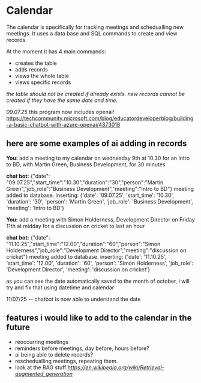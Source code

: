 # Calendar

The calendar is specifically for tracking meetings and schedualling new meetings. It uses a data base and SQL commands to create and view records.

At the moment it has 4 main commands:

* creates the table
* adds records
* views the whole table
* views specific records

_the table should not be created if already exists._
_new records cannot be created if they have the same date and time._

_09.07.25_ this program now includes openai!
https://techcommunity.microsoft.com/blog/educatordeveloperblog/building-a-basic-chatbot-with-azure-openai/4373018

## __here are some examples of ai adding in records__
__You:__ add a meeting to my calendar on wednesday 9th at 10.30 for an Intro to BD, with Martin Green, Business Development, for 30 minutes


__chat bot:__ {"date": "09.07.25","start_time":"10.30","duration":"30","person":"Martin Green","job_role":"Business Development","meeting":"Intro to BD"}
meeting added to database. 
inserting:  {'date': '09.07.25', 'start_time': '10.30', 'duration': '30', 'person': 'Martin Green', 'job_role': 'Business Development', 'meeting': 'Intro to BD'}

__You:__ add a meeting with Simon Holderness, Development Director on Friday 11th at midday for a discussion on cricket to last an hour


__chat bot:__ {"date": "11.10.25","start_time":"12.00","duration":"60","person":"Simon Holderness","job_role":"Development Director","meeting":"discussion on cricket"}
meeting added to database. 
inserting:  {'date': '11.10.25', 'start_time': '12.00', 'duration': '60', 'person': 'Simon Holderness', 'job_role': 'Development Director', 'meeting': 'discussion on cricket'}

as you can see the date automatically saved to the month of october, i will try and fix that using datetime and calendar


11/07/25 -- chatbot is now able to understand the date


## features i would like to add to the calendar in the future
* reoccurring meetings
* reminders before meetings, day before, hours before?
* ai being able to delete records?
* reschedualling meetings, repeating them.
* look at the RAG stuff _https://en.wikipedia.org/wiki/Retrieval-augmented_generation_
